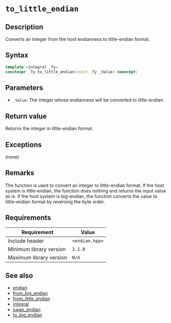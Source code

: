 # `to_little_endian`

## Description

Converts an integer from the host endianness to little-endian format. 

## Syntax

```cpp
template <integral _Ty>
constexpr _Ty to_little_endian(const _Ty _Value) noexcept;
```

## Parameters

- `_Value`: The integer whose endianness will be converted to little-endian.

## Return value

Returns the integer in little-endian format.

## Exceptions

(none)

## Remarks

The function is used to convert an integer to little-endian format. If the host system is little-endian, the function does nothing and 
returns the input value as is. If the host system is big-endian, the function converts the value to little-endian format by reversing the byte 
order.

## Requirements

| Requirement             | Value          |
|-------------------------|----------------|
| Include header          | `<endian.hpp>` |
| Minimum library version | `2.1.0`        |
| Maximum library version | `N/A`          |

## See also

- [endian](endian.md)
- [from_big_endian](from_big_endian.md)
- [from_little_endian](from_little_endian.md)
- [integral](integral.md)
- [swap_endian](swap_endian.md)
- [to_big_endian](to_big_endian.md)